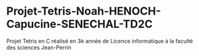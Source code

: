 # Projet-Tetris-Noah-HENOCH-Capucine-SENECHAL-TD2C
Projet Tetris en C réalisé en 3è année de Licence informatique à la faculté des sciences Jean-Perrin
